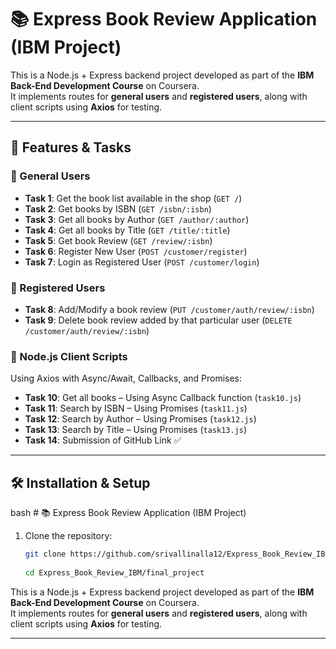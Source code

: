 # 📚 Express Book Review Application (IBM Project)

This is a Node.js + Express backend project developed as part of the **IBM Back-End Development Course** on Coursera.  
It implements routes for **general users** and **registered users**, along with client scripts using **Axios** for testing.  

---

## 🚀 Features & Tasks

### 🔹 General Users
- **Task 1**: Get the book list available in the shop (`GET /`)
- **Task 2**: Get books by ISBN (`GET /isbn/:isbn`)
- **Task 3**: Get all books by Author (`GET /author/:author`)
- **Task 4**: Get all books by Title (`GET /title/:title`)
- **Task 5**: Get book Review (`GET /review/:isbn`)
- **Task 6**: Register New User (`POST /customer/register`)
- **Task 7**: Login as Registered User (`POST /customer/login`)

### 🔹 Registered Users
- **Task 8**: Add/Modify a book review (`PUT /customer/auth/review/:isbn`)
- **Task 9**: Delete book review added by that particular user (`DELETE /customer/auth/review/:isbn`)

### 🔹 Node.js Client Scripts
Using Axios with Async/Await, Callbacks, and Promises:

- **Task 10**: Get all books – Using Async Callback function (`task10.js`)
- **Task 11**: Search by ISBN – Using Promises (`task11.js`)
- **Task 12**: Search by Author – Using Promises (`task12.js`)
- **Task 13**: Search by Title – Using Promises (`task13.js`)
- **Task 14**: Submission of GitHub Link ✅

---

## 🛠️ Installation & Setup
  bash  # 📚 Express Book Review Application (IBM Project)

1. Clone the repository:
   ```bash
   git clone https://github.com/srivallinalla12/Express_Book_Review_IBM.git
 
   cd Express_Book_Review_IBM/final_project


This is a Node.js + Express backend project developed as part of the **IBM Back-End Development Course** on Coursera.  
It implements routes for **general users** and **registered users**, along with client scripts using **Axios** for testing.  

---

